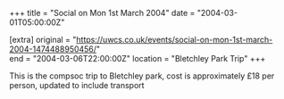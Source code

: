 +++
title = "Social on Mon 1st March 2004"
date = "2004-03-01T05:00:00Z"

[extra]
original = "https://uwcs.co.uk/events/social-on-mon-1st-march-2004-1474488950456/"    
end = "2004-03-06T22:00:00Z"
location = "Bletchley Park Trip"
+++

This is the compsoc trip to Bletchley park, cost is approximately £18 per person, updated to include transport

